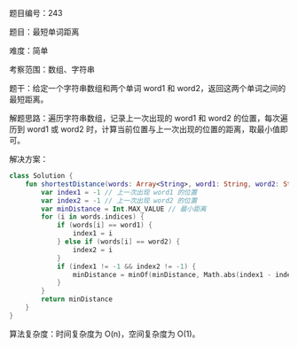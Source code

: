 题目编号：243

题目：最短单词距离

难度：简单

考察范围：数组、字符串

题干：给定一个字符串数组和两个单词 word1 和 word2，返回这两个单词之间的最短距离。

解题思路：遍历字符串数组，记录上一次出现的 word1 和 word2 的位置，每次遍历到 word1 或 word2 时，计算当前位置与上一次出现的位置的距离，取最小值即可。

解决方案：

```kotlin
class Solution {
    fun shortestDistance(words: Array<String>, word1: String, word2: String): Int {
        var index1 = -1 // 上一次出现 word1 的位置
        var index2 = -1 // 上一次出现 word2 的位置
        var minDistance = Int.MAX_VALUE // 最小距离
        for (i in words.indices) {
            if (words[i] == word1) {
                index1 = i
            } else if (words[i] == word2) {
                index2 = i
            }
            if (index1 != -1 && index2 != -1) {
                minDistance = minOf(minDistance, Math.abs(index1 - index2))
            }
        }
        return minDistance
    }
}
```

算法复杂度：时间复杂度为 O(n)，空间复杂度为 O(1)。